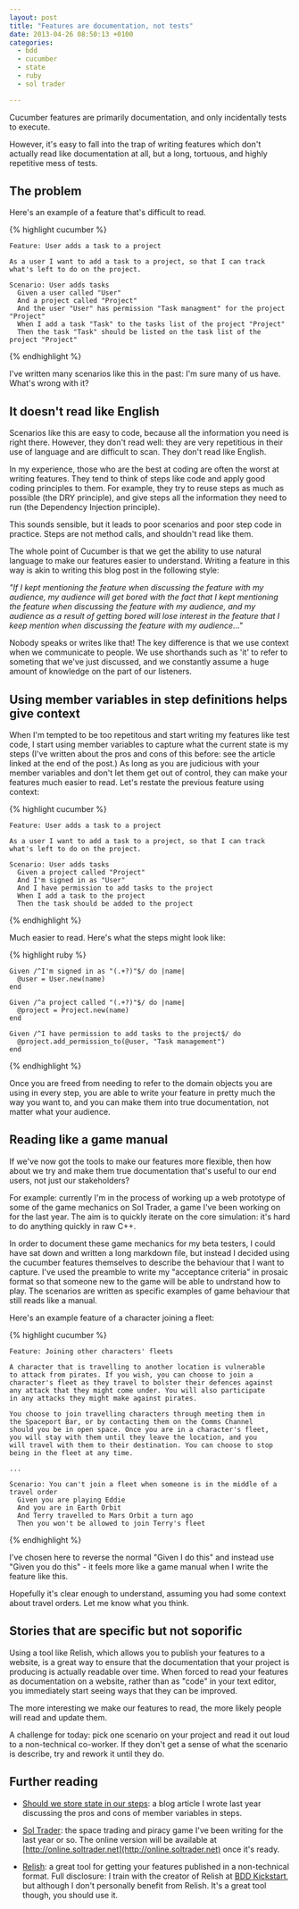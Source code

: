 ```yaml
---
layout: post
title: "Features are documentation, not tests"
date: 2013-04-26 08:50:13 +0100
categories:
  - bdd
  - cucumber
  - state
  - ruby
  - sol trader

---
```


Cucumber features are primarily documentation, and only incidentally tests to execute.

However, it's easy to fall into the trap of writing features which don't actually read like documentation at all, but a long, tortuous, and highly repetitive mess of tests.

## The problem

Here's an example of a feature that's difficult to read.

{% highlight cucumber %}

    Feature: User adds a task to a project

    As a user I want to add a task to a project, so that I can track
    what's left to do on the project.

    Scenario: User adds tasks
      Given a user called "User"
      And a project called "Project"
      And the user "User" has permission "Task managment" for the project "Project"
      When I add a task "Task" to the tasks list of the project "Project"
      Then the task "Task" should be listed on the task list of the project "Project"

{% endhighlight %}

I've written many scenarios like this in the past: I'm sure many of us have. What's wrong with it?

## It doesn't read like English

Scenarios like this are easy to code, because all the information you need is right there. However, they don't read well: they are very repetitious in their use of language and are difficult to scan. They don't read like English.

In my experience, those who are the best at coding are often the worst at writing features. They tend to think of steps like code and apply good coding principles to them. For example, they try to reuse steps as much as possible (the DRY principle), and give steps all the information they need to run (the Dependency Injection principle).

This sounds sensible, but it leads to poor scenarios and poor step code in practice. Steps are not method calls, and shouldn't read like them.

The whole point of Cucumber is that we get the ability to use natural language to make our features easier to understand. Writing a feature in this way is akin to writing this blog post in the following style:

*"If I kept mentioning the feature when discussing the feature with my audience, my audience will get bored with the fact that I kept mentioning the feature when discussing the feature with my audience, and my audience as a result of getting bored will lose interest in the feature that I keep mention when discussing the feature with my audience..."*

Nobody speaks or writes like that! The key difference is that we use context when we communicate to people. We use shorthands such as 'it' to refer to someting that we've just discussed, and we constantly assume a huge amount of knowledge on the part of our listeners.

## Using member variables in step definitions helps give context

When I'm tempted to be too repetitous and start writing my features like test code, I start using member variables to capture what the current state is my steps (I've written about the pros and cons of this before: see the article linked at the end of the post.) As long as you are judicious with your member variables and don't let them get out of control, they can make your features much easier to read. Let's restate the previous feature using context:

{% highlight cucumber %}

    Feature: User adds a task to a project

    As a user I want to add a task to a project, so that I can track
    what's left to do on the project.

    Scenario: User adds tasks
      Given a project called "Project"
      And I'm signed in as "User"
      And I have permission to add tasks to the project
      When I add a task to the project
      Then the task should be added to the project

{% endhighlight %}

Much easier to read. Here's what the steps might look like:

{% highlight ruby %}

    Given /^I'm signed in as "(.+?)"$/ do |name|
      @user = User.new(name)
    end

    Given /^a project called "(.+?)"$/ do |name|
      @project = Project.new(name)
    end

    Given /^I have permission to add tasks to the project$/ do
      @project.add_permission_to(@user, "Task management")
    end

{% endhighlight %}

Once you are freed from needing to refer to the domain objects you are using in every step, you are able to write your feature in pretty much the way you want to, and you can make them into true documentation, not matter what your audience.

## Reading like a game manual

If we've now got the tools to make our features more flexible, then how about we try and make them true documentation that's useful to our end users, not just our stakeholders?

For example: currently I'm in the process of working up a web prototype of some of the game mechanics on Sol Trader, a game I've been working on for the last year. The aim is to quickly iterate on the core simulation: it's hard to do anything quickly in raw C++.

In order to document these game mechanics for my beta testers, I could have sat down and written a long markdown file, but instead I decided using the cucumber features themselves to describe the behaviour that I want to capture. I've used the preamble to write my "acceptance criteria" in prosaic format so that someone new to the game will be able to undrstand how to play. The scenarios are written as specific examples of game behaviour that still reads like a manual.

Here's an example feature of a character joining a fleet:

{% highlight cucumber %}

    Feature: Joining other characters' fleets

    A character that is travelling to another location is vulnerable
    to attack from pirates. If you wish, you can choose to join a
    character's fleet as they travel to bolster their defences against
    any attack that they might come under. You will also participate
    in any attacks they might make against pirates.

    You choose to join travelling characters through meeting them in
    the Spaceport Bar, or by contacting them on the Comms Channel
    should you be in open space. Once you are in a character's fleet,
    you will stay with them until they leave the location, and you
    will travel with them to their destination. You can choose to stop
    being in the fleet at any time.

    ...

    Scenario: You can't join a fleet when someone is in the middle of a travel order
      Given you are playing Eddie
      And you are in Earth Orbit
      And Terry travelled to Mars Orbit a turn ago
      Then you won't be allowed to join Terry's fleet

{% endhighlight %}

I've chosen here to reverse the normal "Given I do this" and instead use "Given you do this" - it feels more like a game manual when I write the feature like this.

Hopefully it's clear enough to understand, assuming you had some context about travel orders. Let me know what you think.

## Stories that are specific but not soporific

Using a tool like Relish, which allows you to publish your features to a website, is a great way to ensure that the documentation that your project is producing is actually readable over time. When forced to read your features as documentation on a website, rather than as "code" in your text editor, you immediately start seeing ways that they can be improved.

The more interesting we make our features to read, the more likely people will read and update them.

A challenge for today: pick one scenario on your project and read it out loud to a non-technical co-worker. If they don't get a sense of what the scenario is describe, try and rework it until they do.

## Further reading

* [Should we store state in our steps](http://chrismdp.com/2012/11/storing-state-in-your-steps): a blog article I wrote last year discussing the pros and cons of member variables in steps.

* [Sol Trader](http://soltrader.net): the space trading and piracy game I've been writing for the last year or so. The online version will be available at [http://online.soltrader.net](http://online.soltrader.net) once it's ready.

* [Relish](http://relishapp.com): a great tool for getting your features published in a non-technical format. Full disclosure: I train with the creator of Relish at [BDD Kickstart](http://bddkickstart.com), but although I don't personally benefit from Relish. It's a great tool though, you should use it.

